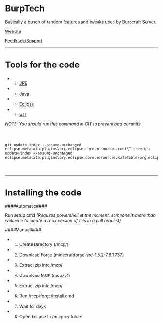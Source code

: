 BurpTech
========

Basically a bunch of random features and tweaks used by Burpcraft Server.


[Website](http://renevo.github.io/BurpTech)

[Feedback/Support](http://burptech.uservoice.com/)

***

 Tools for the code
 ==================
 
  - * [JRE](http://www.oracle.com/technetwork/java/javase/downloads/jdk7-downloads-1880260.html)
  - * [Java](http://www.java.com/en/download/manual.jsp)
  - * [Eclipse](http://www.eclipse.org/downloads/)
  - * [GIT](http://git-scm.com/downloads)
  
  
  *NOTE: You should run this command in GIT to prevent bad commits*
  
  <code><pre>
  
  git update-index --assume-unchanged eclipse\.metadata\.plugins\org.eclipse.core.resources\.root\7.tree
  git update-index --assume-unchanged eclipse\.metadata\.plugins\org.eclipse.core.resources\.safetable\org.eclipse.core.resources
    
  </pre></code>
  
***

Installing the code
===================

####Automatic####

Run setup.cmd *(Requires powershell at the moment, someone is more than welcome to create a linux version of this in a pull request)*


####Manual####

 - 1. Create Directory (/mcp/)
 - 2. Download Forge (minecraftforge-src-1.5.2-7.8.1.737)
 - 3. Extract zip into /mcp/
 - 4. Download MCP (mcp751)
 - 5. Extract zip into /mcp/
 - 6. Run /mcp/forge/install.cmd
 - 7. Wait for days
 - 8. Open Eclipse to /eclipse/ folder
